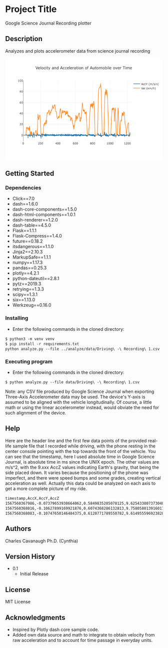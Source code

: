 # Project Title

Google Science Journal Recording plotter

## Description

Analyzes and plots accelerometer data from science journal recording

![Screenshot](plotly-dash-plot.png)

## Getting Started

### Dependencies

* Click==7.0
* dash==1.6.0
* dash-core-components==1.5.0
* dash-html-components==1.0.1
* dash-renderer==1.2.0
* dash-table==4.5.0
* Flask==1.1.1
* Flask-Compress==1.4.0
* future==0.18.2
* itsdangerous==1.1.0
* Jinja2==2.10.3
* MarkupSafe==1.1.1
* numpy==1.17.3
* pandas==0.25.3
* plotly==4.2.1
* python-dateutil==2.8.1
* pytz==2019.3
* retrying==1.3.3
* scipy==1.3.1
* six==1.13.0
* Werkzeug==0.16.0


### Installing

* Enter the following commands in the cloned directory:
```
$ python3 -m venv venv
$ pip install -r requirements.txt
python analyze.py --file ../analyze/data/Driving\ -\ Recording\ 1.csv
```
### Executing program

* Enter the following commands in the cloned directory:
```
$ python analyze.py --file data/Driving\ -\ Recording\ 1.csv
```
Note: any CSV file produced by Google Science Journal when exporting Three-Axis Accelerometer data may be used. The device's
 Y-axis is assumed to be aligned with the vehicle longitudinally. Of course, a little math or using the linear 
 accelerometer instead, would obviate the need for such alignment of the device. 

## Help

Here are the header line and the first few data points of the provided real-life sample file that I recorded while
driving, with the phone resting in the center console pointing with the top towards the front of the vehicle.
You can see that the timestamp, here I used absolute time in Google Science Journal, is absolute time in ms since the 
UNIX epoch. The other values are m/s^2, with the 9.xxx AccZ values indicating Earth's gravity, that being the side placed
down. It varies because the positioning of the phone was imperfect, and there were speed bumps and some grades, creating
vertical acceleration as well. Actually this data could be analyzed on each axis to get a more complete picture of my ride.

```
timestamp,AccX,AccY,AccZ
1567560367986,-0.07379653930664062,0.5849835205078125,9.625433807373048
1567560368016,-0.10627899169921876,0.6074368286132813,9.758058013916017
1567560368083,-0.10747650146484375,0.6120771789550782,9.614955596923828
```

## Authors

Charles Cavanaugh Ph.D. (Cynthia)

## Version History

* 0.1
    * Initial Release

## License

MIT License

## Acknowledgments

* Inspired by Plotly dash core sample code. 
* Added own data source and math to integrate to obtain velocity from raw
acceleration and to account for time passage in everyday units.
